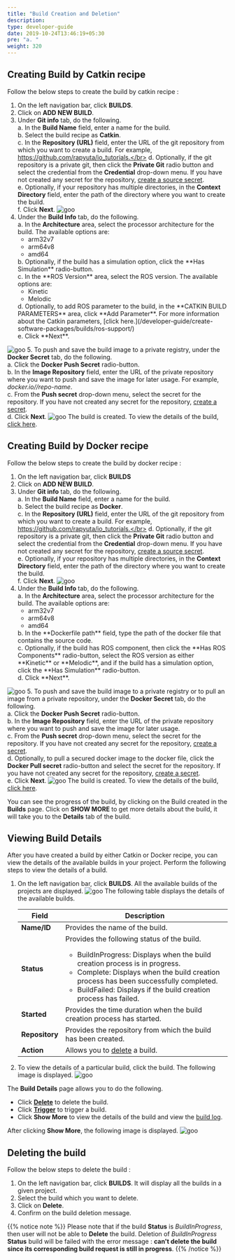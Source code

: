 ```yaml
---
title: "Build Creation and Deletion"
description:
type: developer-guide
date: 2019-10-24T13:46:19+05:30
pre: "a. "
weight: 320
---
```


## Creating Build by Catkin recipe 
Follow the below steps to create the build by catkin recipe : 

1. On the left navigation bar, click **BUILDS**.
2. Click on **ADD NEW BUILD**.
3. Under **Git info** tab, do the following.</br>
	a. In the **Build Name** field, enter a name for the build.</br>
	b. Select the build recipe as **Catkin**.</br>
	c. In the **Repository (URL)** field, enter the URL of the git repository from which you want to create a build. For example, https://github.com/rapyuta/io_tutorials.</br>
	d. Optionally, if the git repository is a private git, then click the **Private Git** radio button and select the credential from the **Credential** drop-down menu. If you have not created any secret for the repository, [create a source secret](/developer-guide/create-software-packages/secrets/sourcecode-repository/#creating-source-secret).</br>
	e. Optionally, if your repository has multiple directories, in the **Context Directory** field, enter the path of the directory where you want to create the build.</br>
	f. Click **Next**. 
![goo](/images/core-concepts/builds/build-creation/catkin-recipe.png?classes=border,shadow&width=30pc)
4. Under the **Build Info** tab, do the following.</br>
	a. In the **Architecture** area, select the processor architecture for the build. The available options are:</br>
	<ul>
	<li>arm32v7</li>
	<li>arm64v8</li>
	<li>amd64</li>
	</ul>
	b. Optionally, if the build has a simulation option, click the **Has Simulation** radio-button.</br>
	c. In the **ROS Version** area, select the ROS version. The available options are:</br>
	<ul>
	<li>Kinetic</li>
	<li>Melodic</li>
	</ul>
	d. Optionally, to add ROS parameter to the build, in the **CATKIN BUILD PARAMETERS** area, click **Add Parameter**. For more information about the Catkin parameters, [click here.](/developer-guide/create-software-packages/builds/ros-support/)</br>
	e. Click **Next**.
![goo](/images/core-concepts/builds/build-creation/catkin-build-info.png?classes=border,shadow&width=30pc)
5. To push and save the build image to a private registry, under the **Docker Secret** tab, do the following.</br>
	a. Click the **Docker Push Secret** radio-button.</br>
	b. In the **Image Repository** field, enter the URL of the private repository where you want to push and save the image for later usage. For example, *docker.io/<your-username>/repo-name*. </br>
	c. From the **Push secret** drop-down menu, select the secret for the repository. If you have not created any secret for the repository, [create a secret](/developer-guide/create-software-packages/secrets/docker-registry/#creating-a-docker-secret).</br>
	d. Click **Next**.
![goo](/images/core-concepts/builds/build-creation/catkin-push-secret.png?classes=border,shadow&width=30pc)
The build is created. To view the details of the build, [click here](/developer-guide/create-software-packages/builds/build-creation/#viewing-build-details).


## Creating Build by Docker recipe 
Follow the below steps to create the build by docker recipe : 

1. On the left navigation bar, click **BUILDS**
2. Click on **ADD NEW BUILD**.
3. Under **Git info** tab, do the following.</br>
	a. In the **Build Name** field, enter a name for the build.</br>
	b. Select the build recipe as **Docker**.</br>
	c. In the **Repository (URL)** field, enter the URL of the git repository from which you want to create a build. For example, https://github.com/rapyuta/io_tutorials.</br>
	d. Optionally, if the git repository is a private git, then click the **Private Git** radio button and select the credential from the **Credential** drop-down menu. If you have not created any secret for the repository, [create a source secret](/developer-guide/create-software-packages/secrets/sourcecode-repository/#creating-source-secret).</br>
	e. Optionally, if your repository has multiple directories, in the **Context Directory** field, enter the path of the directory where you want to create the build.</br>
	f. Click **Next**. 
![goo](/images/core-concepts/builds/build-creation/docker-recipe.png?classes=border,shadow&width=30pc)
4. Under the **Build Info** tab, do the following.</br>
	a. In the **Architecture** area, select the processor architecture for the build. The available options are:</br>
	<ul>
	<li>arm32v7</li>
	<li>arm64v8</li>
	<li>amd64</li>
	</ul>
	b. In the **Dockerfile path** field, type the path of the docker file that contains the source code.</br>
	c. Optionally, if the build has ROS component, then click the **Has ROS Components** radio-button, select the ROS version as either **Kinetic** or **Melodic**, and if the build has a simulation option, click the **Has Simulation** radio-button.</br>
	d. Click **Next**.
![goo](/images/core-concepts/builds/build-creation/docker-build-info.png?classes=border,shadow&width=30pc)
5. To push and save the build image to a private registry or to pull an image from a private repository, under the **Docker Secret** tab, do the following.</br>
	a. Click the **Docker Push Secret** radio-button.</br>
	b. In the **Image Repository** field, enter the URL of the private repository where you want to push and save the image for later usage.</br>
	c. From the **Push secret** drop-down menu, select the secret for the repository. If you have not created any secret for the repository, [create a secret](/developer-guide/create-software-packages/secrets/docker-registry/#creating-a-docker-secret).</br>
	d. Optionally, to pull a secured docker image to the docker file, click the **Docker Pull secret** radio-button and select the secret for the repository. If you have not created any secret for the repository, [create a secret](/developer-guide/create-software-packages/secrets/docker-registry/#creating-a-docker-secret).</br> 
	e. Click **Next**.
![goo](/images/core-concepts/builds/build-creation/docker-push-secret.png?classes=border,shadow&width=30pc)
The build is created. To view the details of the build, [click here](/developer-guide/create-software-packages/builds/build-creation/#viewing-build-details).

You can see the progress of the build, by clicking on the Build created in the **Builds** page. 
Click on **SHOW MORE** to get more details about the build, it will take you to the **Details** tab of the build.

## Viewing Build Details
After you have created a build by either Catkin or Docker recipe, you can view the details of the available builds in your project. Perform the following steps to view the details of a build.

1. On the left navigation bar, click **BUILDS**. All the available builds of the projects are displayed.
![goo](/images/core-concepts/builds/build-creation/builds.png?classes=border,shadow&width=45pc)
 The following table displays the details of the available builds.</br>


    |Field|Description|
    |-----|-----------|
    |**Name/ID**| Provides the name of the build.
    |**Status**| Provides the following status of the build. <ul><li>BuildInProgress: Displays when the build creation process is in progress.</li><li>Complete: Displays when the build creation process has been successfully completed.</li><li>BuildFailed: Displays if the build creation process has failed.</li></ul>
    |**Started**| Provides the time duration when the build creation process has started.
    |**Repository**| Provides the repository from which the build has been created.
    |**Action**| Allows you to [delete](/developer-guide/create-software-packages/builds/build-creation/#deleting-the-build) a build. 

2. To view the details of a particular build, click the build. The following image is displayed.
![goo](/images/core-concepts/builds/build-creation/build-detail-action.png?classes=border,shadow&width=25pc)

The **Build Details** page allows you to do the following.</br>

* Click **[Delete](#deleting-the-build)** to delete the build. 
* Click **[Trigger](/developer-guide/create-software-packages/builds/trigger-rollback/)** to trigger a build. 
* Click **Show More** to view the details of the build and view the [build log](/developer-guide/tooling-automation/logging/build-logs).

After clicking **Show More**,  the following image is displayed.
![goo](/images/core-concepts/builds/build-creation/build-details.png?classes=border,shadow&width=45pc)



## Deleting the build
Follow the below steps to delete the build :

1. On the left navigation bar, click **BUILDS**. It will display all the builds in a given project.
2. Select the build which you want to delete. 
3. Click on **Delete**.
4. Confirm on the build deletion message.


{{% notice note %}}
Please note that if the build **Status** is _BuildInProgress_, then user will not be able to **Delete** the build. Deletion of _BuildInProgress_ **Status** build 
will be failed with the error message : **can't delete the build since its corresponding build request is still in progress**.
{{% /notice %}}



